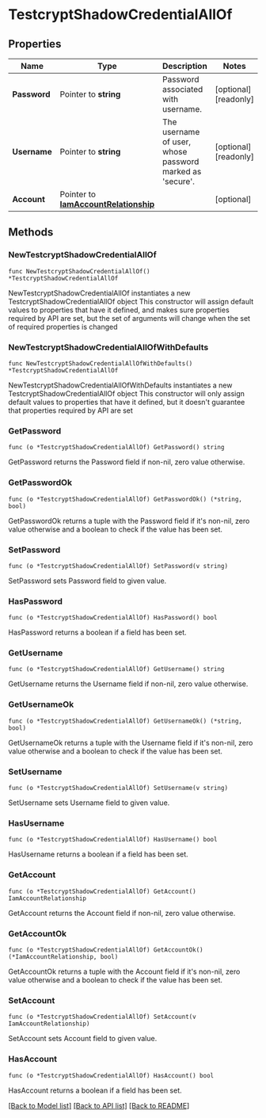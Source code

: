 # TestcryptShadowCredentialAllOf

## Properties

Name | Type | Description | Notes
------------ | ------------- | ------------- | -------------
**Password** | Pointer to **string** | Password associated with username. | [optional] [readonly] 
**Username** | Pointer to **string** | The username of user, whose password marked as &#39;secure&#39;. | [optional] [readonly] 
**Account** | Pointer to [**IamAccountRelationship**](iam.Account.Relationship.md) |  | [optional] 

## Methods

### NewTestcryptShadowCredentialAllOf

`func NewTestcryptShadowCredentialAllOf() *TestcryptShadowCredentialAllOf`

NewTestcryptShadowCredentialAllOf instantiates a new TestcryptShadowCredentialAllOf object
This constructor will assign default values to properties that have it defined,
and makes sure properties required by API are set, but the set of arguments
will change when the set of required properties is changed

### NewTestcryptShadowCredentialAllOfWithDefaults

`func NewTestcryptShadowCredentialAllOfWithDefaults() *TestcryptShadowCredentialAllOf`

NewTestcryptShadowCredentialAllOfWithDefaults instantiates a new TestcryptShadowCredentialAllOf object
This constructor will only assign default values to properties that have it defined,
but it doesn't guarantee that properties required by API are set

### GetPassword

`func (o *TestcryptShadowCredentialAllOf) GetPassword() string`

GetPassword returns the Password field if non-nil, zero value otherwise.

### GetPasswordOk

`func (o *TestcryptShadowCredentialAllOf) GetPasswordOk() (*string, bool)`

GetPasswordOk returns a tuple with the Password field if it's non-nil, zero value otherwise
and a boolean to check if the value has been set.

### SetPassword

`func (o *TestcryptShadowCredentialAllOf) SetPassword(v string)`

SetPassword sets Password field to given value.

### HasPassword

`func (o *TestcryptShadowCredentialAllOf) HasPassword() bool`

HasPassword returns a boolean if a field has been set.

### GetUsername

`func (o *TestcryptShadowCredentialAllOf) GetUsername() string`

GetUsername returns the Username field if non-nil, zero value otherwise.

### GetUsernameOk

`func (o *TestcryptShadowCredentialAllOf) GetUsernameOk() (*string, bool)`

GetUsernameOk returns a tuple with the Username field if it's non-nil, zero value otherwise
and a boolean to check if the value has been set.

### SetUsername

`func (o *TestcryptShadowCredentialAllOf) SetUsername(v string)`

SetUsername sets Username field to given value.

### HasUsername

`func (o *TestcryptShadowCredentialAllOf) HasUsername() bool`

HasUsername returns a boolean if a field has been set.

### GetAccount

`func (o *TestcryptShadowCredentialAllOf) GetAccount() IamAccountRelationship`

GetAccount returns the Account field if non-nil, zero value otherwise.

### GetAccountOk

`func (o *TestcryptShadowCredentialAllOf) GetAccountOk() (*IamAccountRelationship, bool)`

GetAccountOk returns a tuple with the Account field if it's non-nil, zero value otherwise
and a boolean to check if the value has been set.

### SetAccount

`func (o *TestcryptShadowCredentialAllOf) SetAccount(v IamAccountRelationship)`

SetAccount sets Account field to given value.

### HasAccount

`func (o *TestcryptShadowCredentialAllOf) HasAccount() bool`

HasAccount returns a boolean if a field has been set.


[[Back to Model list]](../README.md#documentation-for-models) [[Back to API list]](../README.md#documentation-for-api-endpoints) [[Back to README]](../README.md)


